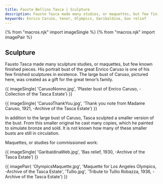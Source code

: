 ```yaml
---
title: Fausto Bellino Tasca | Sculpture
description: Fausto Tasca made many studies, or maquettes, but few finished sculptures survive. His bust of Enrico Caruso is one of the few large-scale sculptures remaining.
keywords: Enrico Caruso, tenor, Olympics, Garibaldina, bas relief
---
```

{% from "macros.njk" import imageSingle %}
{% from "macros.njk" import imagePair %}

## Sculpture

Fausto Tasca made many sculpture studies, or maquettes, but few known finished pieces. His portrait bust of the great Enrico Caruso is one of his few finished sculptures in existence. The large bust of Caruso, pictured here, was created as a gift for the great tenor’s family.

{{ imageSingle(
'CarusoNonno.jpg',
'Plaster bust of Enrico Caruso, -Collection of the Tasca Estate')
}}

{{ imageSingle(
'CarusoThankYou.jpg',
'Thank you note from Madame Caruso, 1921, -Archive of the Tasca Estate')
}}

In addition to the large bust of Caruso, Tasca sculpted a smaller version of the bust. From this smaller original he cast many copies, which he painted to simulate bronze and sold. It is not known how many of these smaller busts are still in circulation.

Maquettes, or studies for commissioned work:

{{ imageSingle(
'GaribaldinaWeb.jpg',
'Bas relief, 1930, -Archive of the Tasca Estate')
}}

{{ imagePair(
'OlympicsMaquette.jpg',
'Maquette for Los Angeles Olympics, -Archive of the Tasca Estate',
'Tullio.jpg',
'Tribute to Tullio Robazza, 1936, -Archive of the Tasca Estate')
}}
